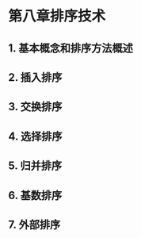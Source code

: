 # 第八章排序技术


## 1. 基本概念和排序方法概述

## 2. 插入排序

## 3. 交换排序

## 4. 选择排序

## 5. 归并排序

## 6. 基数排序

## 7. 外部排序 
